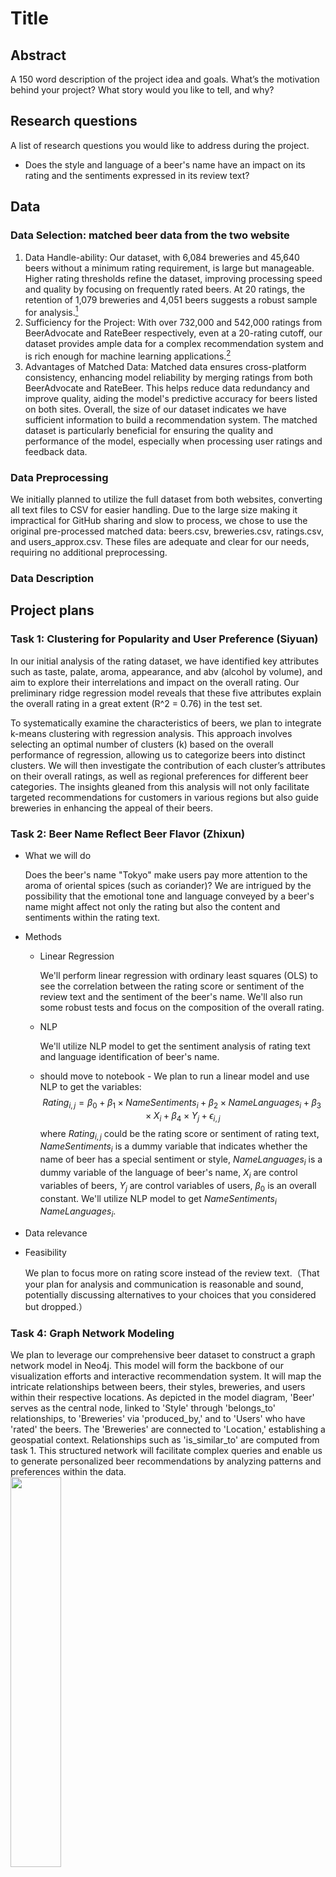 # Title
## Abstract
A 150 word description of the project idea and goals. What’s the motivation behind your project? What story would you like to tell, and why?

## Research questions
A list of research questions you would like to address during the project.
- Does the style and language of a beer's name have an impact on its rating and the sentiments expressed in its review text?
  
## Data
### Data Selection: matched beer data from the two website
1.	Data Handle-ability: Our dataset, with 6,084 breweries and 45,640 beers without a minimum rating requirement, is large but manageable. Higher rating thresholds refine the dataset, improving processing speed and quality by focusing on frequently rated beers. At 20 ratings, the retention of 1,079 breweries and 4,051 beers suggests a robust sample for analysis.[^1]
2.	Sufficiency for the Project: With over 732,000 and 542,000 ratings from BeerAdvocate and RateBeer respectively, even at a 20-rating cutoff, our dataset provides ample data for a complex recommendation system and is rich enough for machine learning applications.[^1]
3.	Advantages of Matched Data: Matched data ensures cross-platform consistency, enhancing model reliability by merging ratings from both BeerAdvocate and RateBeer. This helps reduce data redundancy and improve quality, aiding the model's predictive accuracy for beers listed on both sites.
Overall, the size of our dataset indicates we have sufficient information to build a recommendation system. The matched dataset is particularly beneficial for ensuring the quality and performance of the model, especially when processing user ratings and feedback data.

### Data Preprocessing
We initially planned to utilize the full dataset from both websites, converting all text files to CSV for easier handling. Due to the large size making it impractical for GitHub sharing and slow to process, we chose to use the original pre-processed matched data: beers.csv, breweries.csv, ratings.csv, and users_approx.csv. These files are adequate and clear for our needs, requiring no additional preprocessing.

### Data Description 


## Project plans
### Task 1: Clustering for Popularity and User Preference (Siyuan)
In our initial analysis of the rating dataset, we have identified key attributes such as taste, palate, aroma, appearance, and abv (alcohol by volume), and aim to explore their interrelations and impact on the overall rating. Our preliminary ridge regression model reveals that these five attributes explain the overall rating in a great extent (R^2 = 0.76) in the test set.

To systematically examine the characteristics of beers, we plan to integrate k-means clustering with regression analysis. This approach involves selecting an optimal number of clusters (k) based on the overall performance of regression, allowing us to categorize beers into distinct clusters. We will then investigate the contribution of each cluster’s attributes on their overall ratings, as well as regional preferences for different beer categories. The insights gleaned from this analysis will not only facilitate targeted recommendations for customers in various regions but also guide breweries in enhancing the appeal of their beers.

### Task 2: Beer Name Reflect Beer Flavor (Zhixun)
- What we will do

  Does the beer's name "Tokyo" make users pay more attention to the aroma of oriental spices (such as coriander)? We are intrigued by the possibility that the emotional tone and language conveyed by a beer's name might affect not only the rating but also the content and sentiments within the rating text.
- Methods
  - Linear Regression

    We'll perform linear regression with ordinary least squares (OLS) to see the correlation between the rating score or sentiment of the review text and the sentiment of the beer's name. We'll also run some robust tests and focus on the composition of the overall rating.
  - NLP

    We'll utilize NLP model to get the sentiment analysis of rating text and language identification of beer's name.
  - should move to notebook - We plan to run a linear model and use NLP to get the variables:
$$Rating_{i,j} = \beta_0 + \beta_1 \times NameSentiments_i + \beta_2 \times NameLanguages_i + \beta_3 \times X_i+ \beta_4 \times Y_j +\epsilon_{i,j}$$
where $Rating_{i,j}$ could be the rating score or sentiment of rating text, $NameSentiments_i$ is a dummy variable that indicates whether the name of beer has a special sentiment or style, $NameLanguages_i$ is a dummy variable of the language of beer's name, $X_i$ are control variables of beers, $Y_j$ are control variables of users, $\beta_0$ is an overall constant. We'll utilize NLP model to get $NameSentiments_i$  $NameLanguages_i$.

- Data  relevance

- Feasibility

  We plan to focus more on rating score instead of the review text.（That your plan for analysis and communication is reasonable and sound, potentially discussing alternatives to your choices that you considered but dropped.）

### Task 4: Graph Network Modeling
We plan to leverage our comprehensive beer dataset to construct a graph network model in Neo4j. This model will form the backbone of our visualization efforts and interactive recommendation system. It will map the intricate relationships between beers, their styles, breweries, and users within their respective locations. As depicted in the model diagram, 'Beer' serves as the central node, linked to 'Style' through 'belongs_to' relationships, to 'Breweries' via 'produced_by,' and to 'Users' who have 'rated' the beers. The 'Breweries' are connected to 'Location,' establishing a geospatial context. Relationships such as 'is_similar_to' are computed from task 1. This structured network will facilitate complex queries and enable us to generate personalized beer recommendations by analyzing patterns and preferences within the data.
<br>
<img src ="https://github.com/epfl-ada/ada-2023-project-badanalysist/blob/main/img/graph%20network%20modeling.png" width="40%" height="40%">

### Task 3: Recommendation Function (Yihan)
- What we will do. (the motivation behind your project? What story would you like to tell, and why?)
- Methods （That you have a reasonable plan and ideas for methods you’re going to use, giving their essential mathematical details in the notebook.）
- Data relevance (Show us that you’ve read the docs and some examples)
- Feasibility （That your plan for analysis and communication is reasonable and sound, potentially discussing alternatives to your choices that you considered but dropped.）

## Timeline
TBC

## Team Organization
TBC

## Questions for TAs
TBC

## Reference
[^1]: Lederrey, G., & West, R. (2018, April). When sheep shop: measuring herding effects in product ratings with natural experiments. In Proceedings of the 2018 world wide web conference (pp. 793-802).
